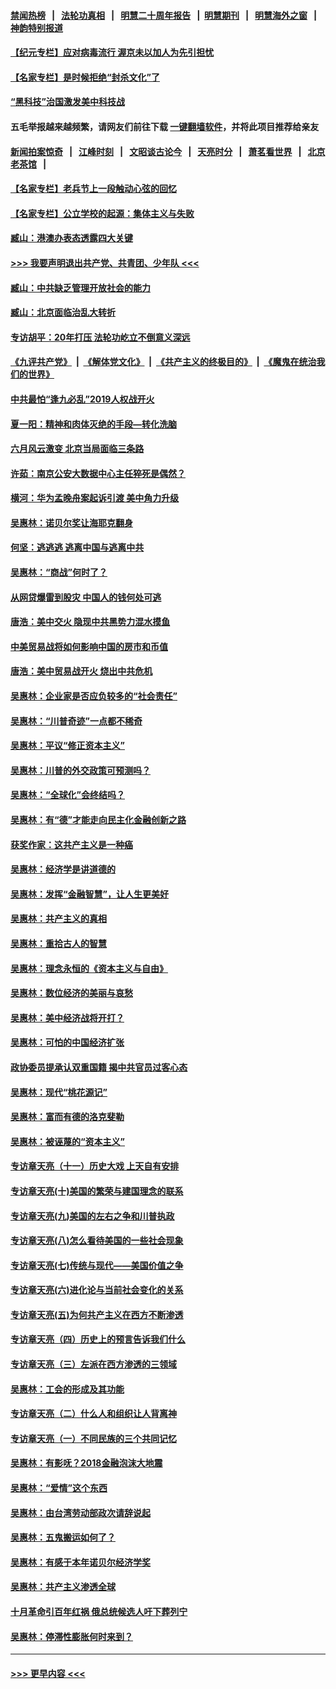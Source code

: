 #### [禁闻热榜](热点新闻.md?=0)  &nbsp;&nbsp;|&nbsp;&nbsp; [法轮功真相](https://github.com/gfw-breaker/truth/blob/master/README.md?=0) &nbsp;&nbsp;|&nbsp;&nbsp; [明慧二十周年报告](https://github.com/gfw-breaker/mh-reports/blob/master/README.md?=0) &nbsp;&nbsp;|&nbsp;&nbsp;[明慧期刊](https://github.com/gfw-breaker/mh-qikan) &nbsp;&nbsp;|&nbsp;&nbsp; [明慧海外之窗](https://github.com/gfw-breaker/mh-news/blob/master/README.md?=0) &nbsp;&nbsp;|&nbsp;&nbsp; [神韵特别报道](https://github.com/gfw-breaker/mh-news/blob/master/shenyun.md?=0)
#### [【纪元专栏】应对病毒流行 渥京未以加人为先引担忧](../pages/nsc423/n11875714.md?t=03090232) 
#### [【名家专栏】是时候拒绝“封杀文化”了](../pages/nsc423/n11814093.md?t=03090232) 
#### [“黑科技”治国激发美中科技战](../pages/nsc423/n11638056.md?t=03090232) 
#### 五毛举报越来越频繁，请网友们前往下载 [一键翻墙软件](https://github.com/gfw-breaker/ssr-accounts)，并将此项目推荐给亲友
#### [新闻拍案惊奇](https://github.com/gfw-breaker/banned-news/blob/master/pages/link4.md) &nbsp;&nbsp;|&nbsp;&nbsp; [江峰时刻](https://github.com/gfw-breaker/banned-news/blob/master/pages/link4.md) &nbsp;&nbsp;|&nbsp;&nbsp; [文昭谈古论今](https://github.com/gfw-breaker/banned-news/blob/master/pages/link4.md) &nbsp;&nbsp;|&nbsp;&nbsp; [天亮时分](https://github.com/gfw-breaker/banned-news/blob/master/pages/link4.md) &nbsp;&nbsp;|&nbsp;&nbsp; [萧茗看世界](https://github.com/gfw-breaker/banned-news/blob/master/pages/link4.md) &nbsp;&nbsp;|&nbsp;&nbsp; [北京老茶馆](https://github.com/gfw-breaker/banned-news/blob/master/pages/link4.md) &nbsp;&nbsp;|&nbsp;&nbsp; 
#### [【名家专栏】老兵节上一段触动心弦的回忆](../pages/nsc423/n11646016.md?t=03090232) 
#### [【名家专栏】公立学校的起源：集体主义与失败](../pages/nsc423/n11601833.md?t=03090232) 
#### [臧山：港澳办表态透露四大关键](../pages/nsc423/n11421628.md?t=03090232) 
#### [>>> 我要声明退出共产党、共青团、少年队 <<<](https://github.com/begood0513/goodnews/blob/master/quit/letter.md) 
#### [臧山：中共缺乏管理开放社会的能力](../pages/nsc423/n11407457.md?t=03090232) 
#### [臧山：北京面临治乱大转折](../pages/nsc423/n11406895.md?t=03090232) 
#### [专访胡平：20年打压 法轮功屹立不倒意义深远](../pages/nsc423/n11398800.md?t=03090232) 
#### [《九评共产党》](https://github.com/begood0513/9ping.md/blob/master/README.md) &nbsp;|&nbsp; [《解体党文化》](../../../../jtdwh.md/blob/master/README.md)  &nbsp;|&nbsp; [《共产主义的终极目的》](../../../../gczydzjmd.md/blob/master/README.md) &nbsp;|&nbsp; [《魔鬼在统治我们的世界》](../../../../mgztzwmdsj.md/blob/master/README.md) 
#### [中共最怕“逢九必乱”2019人权战开火](../pages/nsc423/n11385248.md?t=03090232) 
#### [夏一阳：精神和肉体灭绝的手段—转化洗脑](../pages/nsc423/n11368250.md?t=03090232) 
#### [六月风云激变 北京当局面临三条路](../pages/nsc423/n11313668.md?t=03090232) 
#### [许茹：南京公安大数据中心主任猝死是偶然？](../pages/nsc423/n11064744.md?t=03090232) 
#### [横河：华为孟晚舟案起诉引渡 美中角力升级](../pages/nsc423/n11027230.md?t=03090232) 
#### [吴惠林：诺贝尔奖让海耶克翻身](../pages/nsc423/n10890049.md?t=03090232) 
#### [何坚：逃逃逃 逃离中国与逃离中共](../pages/nsc423/n10592891.md?t=03090232) 
#### [吴惠林：“商战”何时了？](../pages/nsc423/n10573558.md?t=03090232) 
#### [从网贷爆雷到股灾 中国人的钱何处可逃](../pages/nsc423/n10572800.md?t=03090232) 
#### [唐浩：美中交火 隐现中共黑势力混水摸鱼](../pages/nsc423/n10544040.md?t=03090232) 
#### [中美贸易战将如何影响中国的房市和币值](../pages/nsc423/n10543697.md?t=03090232) 
#### [唐浩：美中贸易战开火 烧出中共危机](../pages/nsc423/n10540126.md?t=03090232) 
#### [吴惠林：企业家是否应负较多的“社会责任”](../pages/nsc423/n10535022.md?t=03090232) 
#### [吴惠林：“川普奇迹”一点都不稀奇](../pages/nsc423/n10512808.md?t=03090232) 
#### [吴惠林：平议“修正资本主义”](../pages/nsc423/n10495724.md?t=03090232) 
#### [吴惠林：川普的外交政策可预测吗？](../pages/nsc423/n10462387.md?t=03090232) 
#### [吴惠林：“全球化”会终结吗？](../pages/nsc423/n10452838.md?t=03090232) 
#### [吴惠林：有“德”才能走向民主化金融创新之路](../pages/nsc423/n10432292.md?t=03090232) 
#### [获奖作家：这共产主义是一种癌](../pages/nsc423/n10431541.md?t=03090232) 
#### [吴惠林：经济学是讲道德的](../pages/nsc423/n10398014.md?t=03090232) 
#### [吴惠林：发挥“金融智慧”，让人生更美好](../pages/nsc423/n10375019.md?t=03090232) 
#### [吴惠林：共产主义的真相](../pages/nsc423/n10351394.md?t=03090232) 
#### [吴惠林：重拾古人的智慧](../pages/nsc423/n10337691.md?t=03090232) 
#### [吴惠林：理念永恒的《资本主义与自由》](../pages/nsc423/n10316274.md?t=03090232) 
#### [吴惠林：数位经济的美丽与哀愁](../pages/nsc423/n10292946.md?t=03090232) 
#### [吴惠林：美中经济战将开打？](../pages/nsc423/n10258825.md?t=03090232) 
#### [吴惠林：可怕的中国经济扩张](../pages/nsc423/n10219147.md?t=03090232) 
#### [政协委员提承认双重国籍 揭中共官员过客心态](../pages/nsc423/n10208809.md?t=03090232) 
#### [吴惠林：现代“桃花源记”](../pages/nsc423/n10185234.md?t=03090232) 
#### [吴惠林：富而有德的洛克斐勒](../pages/nsc423/n10142264.md?t=03090232) 
#### [吴惠林：被诬蔑的“资本主义”](../pages/nsc423/n10124816.md?t=03090232) 
#### [专访章天亮（十一）历史大戏 上天自有安排](../pages/nsc423/n10094905.md?t=03090232) 
#### [专访章天亮(十)美国的繁荣与建国理念的联系](../pages/nsc423/n10094899.md?t=03090232) 
#### [专访章天亮(九)美国的左右之争和川普执政](../pages/nsc423/n10094889.md?t=03090232) 
#### [专访章天亮(八)怎么看待美国的一些社会现象](../pages/nsc423/n10094857.md?t=03090232) 
#### [专访章天亮(七)传统与现代——美国价值之争](../pages/nsc423/n10093140.md?t=03090232) 
#### [专访章天亮(六)进化论与当前社会变化的关系](../pages/nsc423/n10092036.md?t=03090232) 
#### [专访章天亮(五)为何共产主义在西方不断渗透](../pages/nsc423/n10083620.md?t=03090232) 
#### [专访章天亮（四）历史上的预言告诉我们什么](../pages/nsc423/n10083606.md?t=03090232) 
#### [专访章天亮（三）左派在西方渗透的三领域](../pages/nsc423/n10081115.md?t=03090232) 
#### [吴惠林：工会的形成及其功能](../pages/nsc423/n10080633.md?t=03090232) 
#### [专访章天亮（二）什么人和组织让人背离神](../pages/nsc423/n10076637.md?t=03090232) 
#### [专访章天亮（一）不同民族的三个共同记忆](../pages/nsc423/n10074188.md?t=03090232) 
#### [吴惠林：有影呒？2018金融泡沫大地震](../pages/nsc423/n10040534.md?t=03090232) 
#### [吴惠林：“爱情”这个东西](../pages/nsc423/n10019423.md?t=03090232) 
#### [吴惠林：由台湾劳动部政次请辞说起](../pages/nsc423/n9979679.md?t=03090232) 
#### [吴惠林：五鬼搬运如何了？](../pages/nsc423/n9925338.md?t=03090232) 
#### [吴惠林：有感于本年诺贝尔经济学奖](../pages/nsc423/n9871883.md?t=03090232) 
#### [吴惠林：共产主义渗透全球](../pages/nsc423/n9812748.md?t=03090232) 
#### [十月革命引百年红祸 俄总统候选人吁下葬列宁](../pages/nsc423/n9810182.md?t=03090232) 
#### [吴惠林：停滞性膨胀何时来到？](../pages/nsc423/n9764136.md?t=03090232) 

----
#### [ >>> 更早内容 <<< ](../indexes/nsc423-earlier.md)
